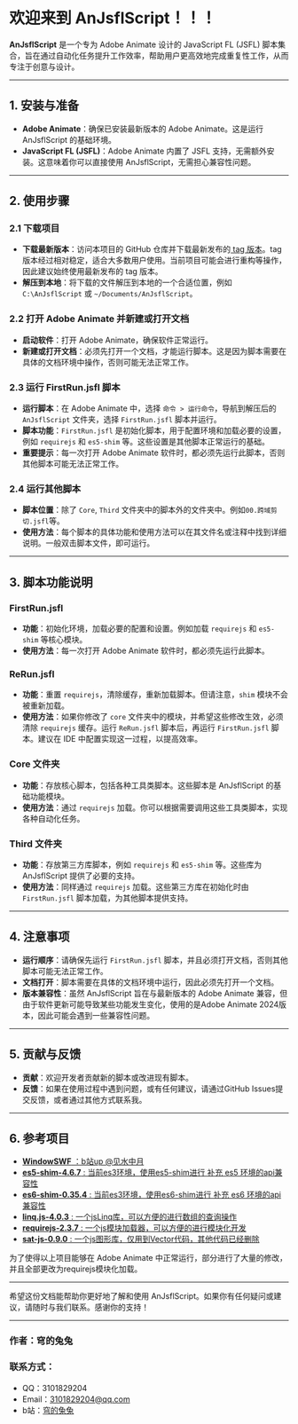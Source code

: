 
# 欢迎来到 AnJsflScript！！！

**AnJsflScript** 是一个专为 Adobe Animate 设计的 JavaScript FL (JSFL) 脚本集合，旨在通过自动化任务提升工作效率，帮助用户更高效地完成重复性工作，从而专注于创意与设计。

***

## 1. 安装与准备

* **Adobe Animate**：确保已安装最新版本的 Adobe Animate。这是运行 AnJsflScript 的基础环境。
* **JavaScript FL (JSFL)**：Adobe Animate 内置了 JSFL 支持，无需额外安装。这意味着你可以直接使用 AnJsflScript，无需担心兼容性问题。

***

## 2. 使用步骤

### 2.1 下载项目

* **下载最新版本**：访问本项目的 GitHub 仓库并下载最新发布的[ tag 版本](https://github.com/rabit2022/AnJsflScript/tags)。tag 版本经过相对稳定，适合大多数用户使用。当前项目可能会进行重构等操作，因此建议始终使用最新发布的 tag 版本。
* **解压到本地**：将下载的文件解压到本地的一个合适位置，例如 `C:\AnJsflScript` 或 `~/Documents/AnJsflScript`。

### 2.2 打开 Adobe Animate 并新建或打开文档

* **启动软件**：打开 Adobe Animate，确保软件正常运行。
* **新建或打开文档**：必须先打开一个文档，才能运行脚本。这是因为脚本需要在具体的文档环境中操作，否则可能无法正常工作。

### 2.3 运行 FirstRun.jsfl 脚本

* **运行脚本**：在 Adobe Animate 中，选择 `命令 > 运行命令`，导航到解压后的 `AnJsflScript` 文件夹，选择 `FirstRun.jsfl` 脚本并运行。
* **脚本功能**：`FirstRun.jsfl` 是初始化脚本，用于配置环境和加载必要的设置，例如 `requirejs` 和 `es5-shim` 等。这些设置是其他脚本正常运行的基础。
* **重要提示**：每一次打开 Adobe Animate 软件时，都必须先运行此脚本，否则其他脚本可能无法正常工作。

### 2.4 运行其他脚本

* **脚本位置**：除了 `Core`, `Third` 文件夹中的脚本外的文件夹中。例如`00.跨域剪切.jsfl`等。
* **使用方法**：每个脚本的具体功能和使用方法可以在其文件名或注释中找到详细说明。一般双击脚本文件，即可运行。

***

## 3. 脚本功能说明

### FirstRun.jsfl

* **功能**：初始化环境，加载必要的配置和设置。例如加载 `requirejs` 和 `es5-shim` 等核心模块。
* **使用方法**：每一次打开 Adobe Animate 软件时，都必须先运行此脚本。

### ReRun.jsfl

* **功能**：重置 `requirejs`，清除缓存，重新加载脚本。但请注意，`shim` 模块不会被重新加载。
* **使用方法**：如果你修改了 `core` 文件夹中的模块，并希望这些修改生效，必须清除 `requirejs` 缓存。运行 `ReRun.jsfl` 脚本后，再运行 `FirstRun.jsfl` 脚本。建议在 IDE 中配置实现这一过程，以提高效率。

### Core 文件夹

* **功能**：存放核心脚本，包括各种工具类脚本。这些脚本是 AnJsflScript 的基础功能模块。
* **使用方法**：通过 `requirejs` 加载。你可以根据需要调用这些工具类脚本，实现各种自动化任务。

### Third 文件夹

* **功能**：存放第三方库脚本，例如 `requirejs` 和 `es5-shim` 等。这些库为 AnJsflScript 提供了必要的支持。
* **使用方法**：同样通过 `requirejs` 加载。这些第三方库在初始化时由 `FirstRun.jsfl` 脚本加载，为其他脚本提供支持。

***

## 4. 注意事项

* **运行顺序**：请确保先运行 `FirstRun.jsfl` 脚本，并且必须打开文档，否则其他脚本可能无法正常工作。
* **文档打开**：脚本需要在具体的文档环境中运行，因此必须先打开一个文档。
* **版本兼容性**：虽然 AnJsflScript 旨在与最新版本的 Adobe Animate 兼容，但由于软件更新可能导致某些功能发生变化，使用的是Adobe Animate 2024版本，因此可能会遇到一些兼容性问题。

***

## 5. 贡献与反馈

* **贡献**：欢迎开发者贡献新的脚本或改进现有脚本。
* **反馈**：如果在使用过程中遇到问题，或有任何建议，请通过GitHub Issues提交反馈，或者通过其他方式联系我。

***

## 6. 参考项目

* [**WindowSWF** ：b站up @见水中月](https://gitee.com/ninge/WindowSWF/tree/master/)
* [**es5-shim-4.6.7** : 当前es3环境，使用es5-shim进行 补充 es5 环境的api兼容性](https://github.com/es-shims/es5-shim)
* [**es6-shim-0.35.4** : 当前es3环境，使用es6-shim进行 补充 es6 环境的api兼容性](https://github.com/es-shims/es6-shim)
* [**linq.js-4.0.3** : 一个jsLinq库，可以方便的进行数组的查询操作](https://github.com/neuecc/linq.js)
* [**requirejs-2.3.7** : 一个js模块加载器，可以方便的进行模块化开发](https://github.com/requirejs/requirejs)
* [**sat-js-0.9.0** : 一个js图形库，仅用到Vector代码，其他代码已经删除](https://github.com/jriecken/sat-js)

为了使得以上项目能够在 Adobe Animate 中正常运行，部分进行了大量的修改，并且全部更改为requirejs模块化加载。

***

希望这份文档能帮助你更好地了解和使用 AnJsflScript。如果你有任何疑问或建议，请随时与我们联系。感谢你的支持！

***
### 作者：穹的兔兔
### 联系方式：
* QQ：3101829204
* Email：3101829204@qq.com
* b站：[穹的兔兔](https://space.bilibili.com/453222786?spm_id_from=333.788.0.0)
